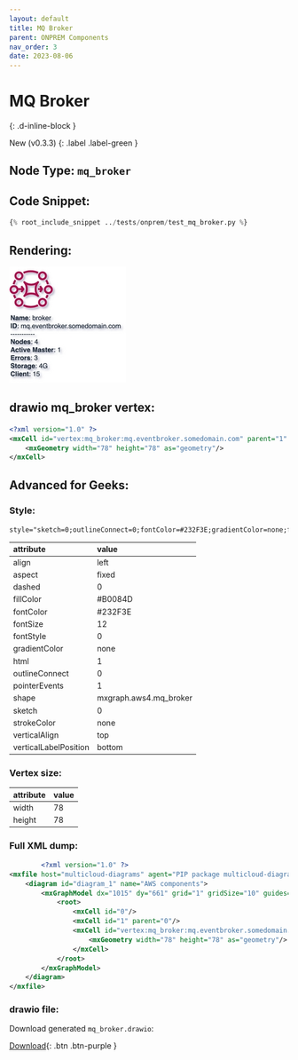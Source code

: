 ```yaml
---
layout: default
title: MQ Broker
parent: ONPREM Components
nav_order: 3
date: 2023-08-06
---
```


# MQ Broker
{: .d-inline-block }

New (v0.3.3)
{: .label .label-green }

## Node Type: ``mq_broker``

## Code Snippet:

```python
{% root_include_snippet ../tests/onprem/test_mq_broker.py %}
```

## Rendering:

![lambda](output/jpg/mq_broker.jpg)

## drawio mq_broker vertex:

```xml
<?xml version="1.0" ?>
<mxCell id="vertex:mq_broker:mq.eventbroker.somedomain.com" parent="1" vertex="1">
    <mxGeometry width="78" height="78" as="geometry"/>
</mxCell>
```

## Advanced for Geeks:

### Style:
```html
style="sketch=0;outlineConnect=0;fontColor=#232F3E;gradientColor=none;fillColor=#B0084D;strokeColor=none;dashed=0;verticalLabelPosition=bottom;verticalAlign=top;align=left;html=1;fontSize=12;fontStyle=0;aspect=fixed;pointerEvents=1;shape=mxgraph.aws4.mq_broker;"
```

| attribute | value |
|:----------|:------|
|align| left |
|aspect| fixed |
|dashed| 0 |
|fillColor| #B0084D |
|fontColor| #232F3E |
|fontSize| 12 |
|fontStyle| 0 |
|gradientColor| none |
|html| 1 |
|outlineConnect| 0 |
|pointerEvents| 1 |
|shape| mxgraph.aws4.mq_broker |
|sketch| 0 |
|strokeColor| none |
|verticalAlign| top |
|verticalLabelPosition| bottom |

### Vertex size:

| attribute | value |
|:---------|:-----------|
| width    | 78  |
| height   |78|

### Full XML dump:
```xml
        <?xml version="1.0" ?>
<mxfile host="multicloud-diagrams" agent="PIP package multicloud-diagrams. Generate resources in draw.io compatible format for Cloud infrastructure. Copyrights @ Roman Tsypuk 2023. MIT license." type="MultiCloud">
    <diagram id="diagram_1" name="AWS components">
        <mxGraphModel dx="1015" dy="661" grid="1" gridSize="10" guides="1" tooltips="1" connect="1" arrows="1" fold="1" page="1" pageScale="1" pageWidth="850" pageHeight="1100" math="0" shadow="1">
            <root>
                <mxCell id="0"/>
                <mxCell id="1" parent="0"/>
                <mxCell id="vertex:mq_broker:mq.eventbroker.somedomain.com" value="&lt;b&gt;Name&lt;/b&gt;: broker&lt;BR&gt;&lt;b&gt;ID&lt;/b&gt;: mq.eventbroker.somedomain.com&lt;BR&gt;-----------&lt;BR&gt;&lt;b&gt;Nodes&lt;/b&gt;: 4&lt;BR&gt;&lt;b&gt;Active Master&lt;/b&gt;: 1&lt;BR&gt;&lt;b&gt;Errors&lt;/b&gt;: 3&lt;BR&gt;&lt;b&gt;Storage&lt;/b&gt;: 4G&lt;BR&gt;&lt;b&gt;Client&lt;/b&gt;: 15" style="sketch=0;outlineConnect=0;fontColor=#232F3E;gradientColor=none;fillColor=#B0084D;strokeColor=none;dashed=0;verticalLabelPosition=bottom;verticalAlign=top;align=left;html=1;fontSize=12;fontStyle=0;aspect=fixed;pointerEvents=1;shape=mxgraph.aws4.mq_broker;" parent="1" vertex="1">
                    <mxGeometry width="78" height="78" as="geometry"/>
                </mxCell>
            </root>
        </mxGraphModel>
    </diagram>
</mxfile>
```

### drawio file:

Download generated ``mq_broker.drawio``:

[Download](output/drawio/mq_broker.drawio){: .btn .btn-purple }